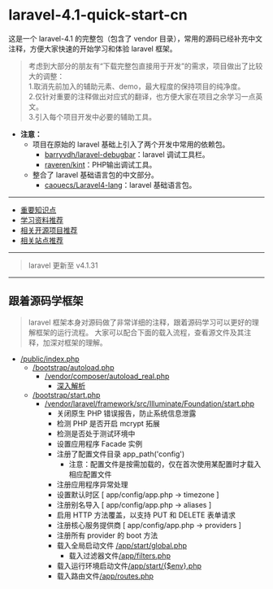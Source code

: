 laravel-4.1-quick-start-cn
=================

这是一个 laravel-4.1 的完整包（包含了 vendor 目录），常用的源码已经补充中文注释，方便大家快速的开始学习和体验 laravel 框架。

> 考虑到大部分的朋友有“下载完整包直接用于开发”的需求，项目做出了比较大的调整：  
> 1.取消先前加入的辅助元素、demo，最大程度的保持项目的纯净度。  
> 2.仅针对重要的注释做出对应式的翻译，也方便大家在项目之余学习一点英文。  
> 3.引入每个项目开发中必要的辅助工具。  

- **注意：**
  - 项目在原始的 laravel 基础上引入了两个开发中常用的依赖包。
    - [barryvdh/laravel-debugbar](https://github.com/barryvdh/laravel-debugbar)：laravel 调试工具栏。
    - [raveren/kint](https://github.com/raveren/kint)：PHP输出调试工具。
  - 整合了 laravel 基础语言包的中文部分。
    - [caouecs/Laravel4-lang](https://github.com/caouecs/Laravel4-lang)：laravel 基础语言包。

---

- [重要知识点](/mdDoc/important-points.md)
- [学习资料推荐](/mdDoc/learning-materials.md)
- [相关开源项目推荐](/mdDoc/open-source.md)
- [相关站点推荐](/mdDoc/related-sites.md)

---

> laravel 更新至 v4.1.31

---

## 跟着源码学框架

> laravel 框架本身对源码做了非常详细的注释，跟着源码学习可以更好的理解框架的运行流程。
> 大家可以配合下面的载入流程，查看源文件及其注释，加深对框架的理解。

- [/public/index.php](/public/index.php)
  - [/bootstrap/autoload.php](/bootstrap/autoload.php)
    - [/vendor/composer/autoload_real.php](/vendor/composer/autoload_real.php)
      - [深入解析](/mdDoc/depth-analysis/autoload_real.md)
  - [/bootstrap/start.php](/bootstrap/start.php)
    - [/vendor/laravel/framework/src/Illuminate/Foundation/start.php](/vendor/laravel/framework/src/Illuminate/Foundation/start.php)
      - 关闭原生 PHP 错误报告，防止系统信息泄露
      - 检测 PHP 是否开启 mcrypt 拓展
      - 检测是否处于测试环境中
      - 设置应用程序 Facade 实例
      - 注册了配置文件目录 app_path('config')
        - 注意：配置文件是按需加载的，仅在首次使用某配置时才载入相应配置文件
      - 注册应用程序异常处理
      - 设置默认时区 [ app/config/app.php -> timezone ]
      - 注册别名导入 [ app/config/app.php -> aliases ]
      - 启用 HTTP 方法覆盖，以支持 PUT 和 DELETE 表单请求
      - 注册核心服务提供商 [ app/config/app.php -> providers ]
      - 注册所有 provider 的 boot 方法
      - 载入全局启动文件 [/app/start/global.php](/app/start/global.php)
        - 载入过滤器文件[/app/filters.php](/app/filters.php)
      - 载入运行环境启动文件[/app/start/{$env}.php](/app/start/local.php)
      - 载入路由文件[/app/routes.php](/app/routes.php)













